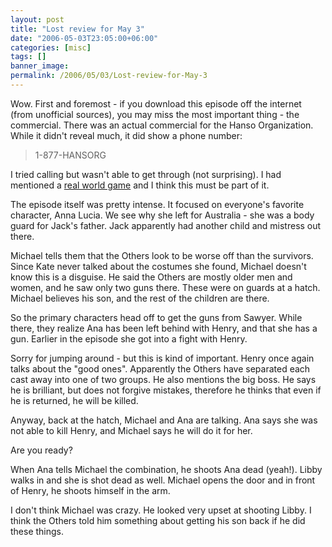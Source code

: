 ```yaml
---
layout: post
title: "Lost review for May 3"
date: "2006-05-03T23:05:00+06:00"
categories: [misc]
tags: []
banner_image: 
permalink: /2006/05/03/Lost-review-for-May-3
---
```


Wow. First and foremost - if you download this episode off the internet (from unofficial sources), you may miss the most important thing - the commercial. There was an actual commercial for the Hanso Organization. While it didn't reveal much, it did show a phone number:

<blockquote>
1-877-HANSORG
</blockquote>

I tried calling but wasn't able to get through (not surprising). I had mentioned a <a href="http://ray.camdenfamily.com/index.cfm/2006/4/24/ABC-launching-web-based-game-on-Lost-AKA-as-Crack-for-Geeks">real world game</a> and I think this must be part of it.

The episode itself was pretty intense. It focused on everyone's favorite character, Anna Lucia. We see why she left for Australia - she was a body guard for Jack's father. Jack apparently had another child and mistress out there. 

Michael tells them that the Others look to be worse off than the survivors. Since Kate never talked about the costumes she found, Michael doesn't know this is a disguise. He said the Others are mostly older men and women, and he saw only two guns there. These were on guards at a hatch. Michael believes his son, and the rest of the children are there.

So the primary characters head off to get the guns from Sawyer. While there, they realize Ana has been left behind with Henry, and that she has a gun. Earlier in the episode she got into a fight with Henry.

Sorry for jumping around - but this is kind of important. Henry once again talks about the "good ones". Apparently the Others have separated each cast away into one of two groups. He also mentions the big boss. He says he is brilliant, but does not forgive mistakes, therefore he thinks that even if he is returned, he will be killed.

Anyway, back at the hatch, Michael and Ana are talking. Ana says she was not able to kill Henry, and Michael says he will do it for her.

Are you ready?

When Ana tells Michael the combination, he shoots Ana dead (yeah!). Libby walks in and she is shot dead as well. Michael opens the door and in front of Henry, he shoots himself in the arm.

I don't think Michael was crazy. He looked very upset at shooting Libby. I think the Others told him something about getting his son back if he did these things.